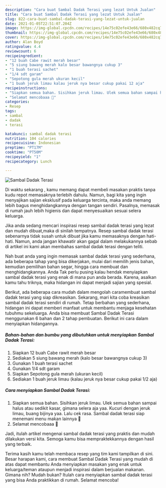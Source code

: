 ```yaml
---
description: "Cara buat Sambal Dadak Terasi yang lezat Untuk Jualan"
title: "Cara buat Sambal Dadak Terasi yang lezat Untuk Jualan"
slug: 822-cara-buat-sambal-dadak-terasi-yang-lezat-untuk-jualan
date: 2021-01-05T22:51:07.204Z
image: https://img-global.cpcdn.com/recipes/14e75c02efe43e66/680x482cq70/sambal-dadak-terasi-foto-resep-utama.jpg
thumbnail: https://img-global.cpcdn.com/recipes/14e75c02efe43e66/680x482cq70/sambal-dadak-terasi-foto-resep-utama.jpg
cover: https://img-global.cpcdn.com/recipes/14e75c02efe43e66/680x482cq70/sambal-dadak-terasi-foto-resep-utama.jpg
author: Alan Boyd
ratingvalue: 4.4
reviewcount: 6
recipeingredient:
- "12 buah Cabe rawit merah besar"
- "5 siung bawang merah kalo besar bawangnya cukup 3"
- "1 buah terasi sachet"
- "1/4 sdt garam"
- "Sepotong gula merah ukuran kecil"
- "1 buah jeruk limau kalau jeruk nya besar cukup pakai 12 aja"
recipeinstructions:
- "Siapkan semua bahan. Sisihkan jeruk limau. Ulek semua bahan sampai halus atau sedikit kasar, gimana selera aja yaa. Kucuri dengan jeruk limau, buang bijinya yaa. Lalu cek rasa. Sambal dadak terasi siap menemani menu makan lainnya 🤩"
- "Selamat mencobaaa 🤗"
categories:
- Resep
tags:
- sambal
- dadak
- terasi

katakunci: sambal dadak terasi 
nutrition: 104 calories
recipecuisine: Indonesian
preptime: "PT17M"
cooktime: "PT50M"
recipeyield: "1"
recipecategory: Lunch

---
```



![Sambal Dadak Terasi](https://img-global.cpcdn.com/recipes/14e75c02efe43e66/680x482cq70/sambal-dadak-terasi-foto-resep-utama.jpg)

Di waktu  sekarang , kamu memang dapat membeli masakan praktis tanpa kudu repot memasaknya terlebih dahulu. Namun, bagi kita yang ingin menyajikan sajian eksklusif pada keluarga tercinta, maka anda memang lebih bagus menghidangkannya dengan tangan sendiri. Pasalnya, memasak di rumah jauh lebih higienis dan dapat menyesuaikan sesuai selera keluarga.

Jika anda sedang mencari inspirasi resep sambal dadak terasi yang lezat dan mudah dibuat,maka di sinilah tempatnya. Resep sambal dadak terasi  sebenarnya tidak susah untuk dibuat jika kamu memasaknya dengan hati-hati. Namun, anda jangan khawatir akan gagal dalam melakukannya 
sebab di artikel ini kami akan membahas sambal dadak terasi dengan teliti.  



Nah buat anda yang ingin memasak sambal dadak terasi yang sederhana, ada beberapa tahap yang bisa dikerjakan, mulai dari memilih jenis bahan, kemudian pemilihan bahan segar, hingga cara membuat dan menghidangkannya. Anda Tak perlu pusing kalau hendak menyiapkan sambal dadak terasi yang enak di mana pun anda berada. Karena, asalkan kamu  tahu triknya, maka hidangan ini dapat menjadi sajian yang spesial.

Berikut, ada beberapa cara mudah dalam mengolah caramembuat sambal dadak terasi yang siap dikreasikan. Sekarang, mari kita coba kreasikan sambal dadak terasi sendiri di rumah. Tetap berbahan yang sederhana, hidangan ini dapat memberi manfaat untuk membantu menjaga kesehatan tubuhmu sekeluarga. Anda bisa membuat Sambal Dadak Terasi menggunakan 6 bahan dan 2 tahap pembuatan. Berikut ini cara dalam menyiapkan hidangannya.

<!--inarticleads1-->

##### Bahan-bahan dan bumbu yang dibutuhkan untuk menyiapkan Sambal Dadak Terasi:

1. Siapkan 12 buah Cabe rawit merah besar
1. Sediakan 5 siung bawang merah (kalo besar bawangnya cukup 3)
1. Gunakan 1 buah terasi sachet
1. Gunakan 1/4 sdt garam
1. Siapkan Sepotong gula merah (ukuran kecil)
1. Sediakan 1 buah jeruk limau (kalau jeruk nya besar cukup pakai 1/2 aja)




<!--inarticleads2-->

##### Cara menyiapkan Sambal Dadak Terasi:

1. Siapkan semua bahan. Sisihkan jeruk limau. Ulek semua bahan sampai halus atau sedikit kasar, gimana selera aja yaa. Kucuri dengan jeruk limau, buang bijinya yaa. Lalu cek rasa. Sambal dadak terasi siap menemani menu makan lainnya 🤩
1. Selamat mencobaaa 🤗




Jadi, itulah artikel mengenai  sambal dadak terasi  yang praktis dan mudah dilakukan versi kita. Semoga kamu bisa mempraktekkannya dengan hasil yang terbaik. 

Terima kasih kamu telah membaca resep yang tim kami tampilkan di sini. Besar harapan kami, cara membuat  Sambal Dadak Terasi yang mudah di atas dapat membantu Anda menyiapkan masakan yang enak untuk keluarga/teman ataupun menjadi inspirasi dalam berjualan makanan. Gimana nih? Mudah bukan? Itulah cara menyiapkan sambal dadak terasi yang bisa Anda praktikkan di rumah. Selamat mencoba!

